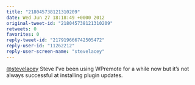 ```yaml
---
title: "218045738121310209"
date: Wed Jun 27 18:18:49 +0000 2012
original-tweet-id: "218045738121310209"
retweets: 0
favorites: 0
reply-tweet-id: "217919666742505472"
reply-user-id: "11262212"
reply-user-screen-name: "stevelacey"
---
```

<a href="https://twitter.com/stevelacey">@stevelacey</a> Steve I’ve been using WPremote for a while now but it’s not always successful at installing plugin updates.
